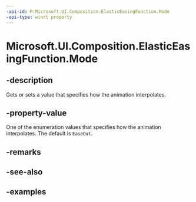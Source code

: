 ```yaml
---
-api-id: P:Microsoft.UI.Composition.ElasticEasingFunction.Mode
-api-type: winrt property
---
```


# Microsoft.UI.Composition.ElasticEasingFunction.Mode

<!--
public Microsoft.UI.Composition.CompositionEasingFunctionMode Mode { get; }
-->


## -description

Gets or sets a value that specifies how the animation interpolates.

## -property-value

One of the enumeration values that specifies how the animation interpolates. The default is `EaseOut`.

## -remarks

## -see-also

## -examples


